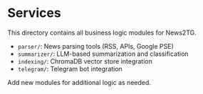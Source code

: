# Services

This directory contains all business logic modules for News2TG.

- `parser/`: News parsing tools (RSS, APIs, Google PSE)
- `summarizer/`: LLM-based summarization and classification
- `indexing/`: ChromaDB vector store integration
- `telegram/`: Telegram bot integration

Add new modules for additional logic as needed.
